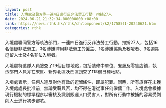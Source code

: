 ```yaml
---
layout: post
title: 入境處及警方等一連4日進行反非法勞工行動　拘捕27人
date: 2024-06-21 21:32:34.000000000 +08:00
link: https://news.rthk.hk/rthk/ch/component/k2/1758501-20240621.htm
categories: rthk
---
```


入境處聯同警方等執法部門，一連四日進行反非法勞工行動，拘捕27人，包括16名懷疑非法勞工、3名涉嫌聘用非法勞工的僱主、1名涉嫌協助及教唆者、3名逾期逗留人士及4名非法入境者。

入境處特遣隊人員搜查了19個目標地點，包括裝修中單位、餐廳及零售店舖，執法部門人員亦在東區、新界北區及西區搜查了118個目標地點。

入境處表示，任何人違反對他有效的逗留條件，即屬犯罪。同時，所有旅客在未獲入境處處長批准前，無論受薪與否，均不得在港從事任何僱傭工作。入境處會根據現行機制的標準程序以審核及識別販運人口受害人，對所有行動中被捕的容易受剝削人士進行初步審核。
